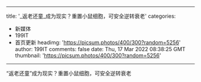 
---
title: '_返老还童_成为现实？重置小鼠细胞，可安全逆转衰老'
categories: 
 - 新媒体
 - 199IT
 - 首页更新
headimg: 'https://picsum.photos/400/300?random=5256'
author: 199IT
comments: false
date: Thu, 17 Mar 2022 08:38:25 GMT
thumbnail: 'https://picsum.photos/400/300?random=5256'
---

<div>   
“返老还童”成为现实？重置小鼠细胞，可安全逆转衰老  
</div>
            